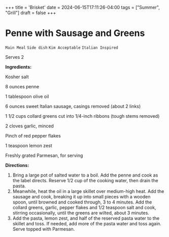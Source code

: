 +++
title = 'Brisket'
date = 2024-06-15T17:11:26-04:00
tags = ["Summer", "Grill"]
draft = false
+++
# Penne with Sausage and Greens

`Main Meal` `Side dish` `Kim Acceptable` `Italian Inspired`

Serves 2

**Ingredients:**

Kosher salt

8 ounces penne 

1 tablespoon olive oil 

6 ounces sweet Italian sausage, casings removed (about 2 links) 

1 1/2 cups collard greens cut into 1/4-inch ribbons (tough stems removed)

2 cloves garlic, minced 

Pinch of red pepper flakes 

1 teaspoon lemon zest 

Freshly grated Parmesan, for serving 

**Directions:**

1. Bring a large pot of salted water to a boil. Add the penne and cook as the label directs. Reserve 1/2 cup of the cooking water, then drain the pasta.
2. Meanwhile, heat the oil in a large skillet over medium-high heat. Add the sausage and cook, breaking it up into small pieces with a wooden spoon, until browned and cooked through, 3 to 4 minutes. Add the collard greens, garlic, pepper flakes and 1/2 teaspoon salt and cook, stirring occasionally, until the greens are wilted, about 3 minutes.
3. Add the pasta, lemon zest, and half of the reserved pasta water to the skillet and toss. If needed, add more of the pasta water and toss again. Serve topped with Parmesan.
